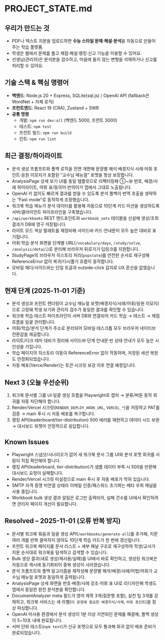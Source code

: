 # PROJECT_STATE.md

## 우리가 만드는 것
- PDF나 텍스트 지문을 업로드하면 **수능 스타일 문제·해설·분석**을 자동으로 만들어 주는 학습 플랫폼.
- 학생은 웹에서 문제를 풀고 채점·해설·랭킹·신고 기능을 이용할 수 있어요.
- 선생님(관리자)은 분석본을 검수하고, 마음에 들지 않는 변형을 삭제하거나 신고를 처리할 수 있어요.

## 기술 스택 & 핵심 명령어
- **백엔드**: Node.js 20 + Express, SQLite(sql.js) / OpenAI API (fallback은 WordNet + 자체 로직)
- **프런트엔드**: React 19 (CRA), Zustand + SWR
- **공통 명령**
  - 개발: `npm run dev:all` (백엔드 5000, 프런트 3000)
  - 테스트: `npm test`
  - 프런트 빌드: `npm run build`
  - 린트: `npm run lint`

## 최근 결정/하이라이트
- 분석 생성 프롬프트와 폴백 로직을 전면 개편해 문장별 해석·배경지식·사례·어휘 포인트·응원 이모지가 포함된 “교수님 매뉴얼” 포맷을 항상 보장합니다.
- AnalysisPage 상세 보기 UI를 동일 템플릿으로 리팩터링해 ①~⑳ 번호, 배경/사례 하이라이트, 어휘 표/동의어·반의어가 앱에서 그대로 노출됩니다.
- OpenAI 키 없이도 빠르게 결과를 받을 수 있도록 분석 폴백이 번역 호출을 생략하는 “Fast mode”로 동작하게 조정했습니다.
- 워크북 학습 메뉴가 분석 데이터를 활용해 자동으로 10단계 카드·미션을 생성하도록 서버/클라이언트 파이프라인을 구축했습니다.
- `/api/workbooks` REST 엔드포인트와 `workbook_sets` 테이블을 신설해 생성/조회 결과가 DB에 영구 저장됩니다.
- 라이트 모드 색상 팔레트를 재정비해 사이드바·카드·안내문이 모두 높은 대비로 표기됩니다.
- 어휘·학습·분석 화면을 단계별 URL(`/vocabulary/days`, `/study/solve`, `/analysis/detail`)로 분리해 브라우저 뒤로가기·딥링크를 지원합니다.
- StudyPage의 브라우저 히스토리 처리(`popstate`)를 안전한 순서로 재구성해 ReferenceError 없이 복귀/다시풀기 흐름이 동작합니다.
- 모바일 헤더/사이드바는 단일 토글과 outside-click 감지로 UX 혼선을 없앴습니다.

## 현재 단계 (2025-11-01 기준)
- 분석 생성과 프런트 렌더링이 교수님 매뉴얼 포맷(배경지식/사례/어휘/응원 이모지)으로 고정돼 학생 보기와 관리자 검수가 동일한 결과를 확인할 수 있습니다.
- 워크북 학습·테스트 파이프라인이 서버 DB와 연결되어 카드 학습 → 테스트 → 채점 흐름을 일괄 관리합니다.
- 어휘/학습/분석 단계가 주소로 분리되어 모바일·데스크톱 모두 브라우저 네이티브 전환감을 제공합니다.
- 라이트/다크 테마 대비가 정리돼 사이드바·단계 안내문·빈 상태 안내가 모두 높은 시인성을 가집니다.
- 학습 페이지의 히스토리 이동이 ReferenceError 없이 작동하며, 저장된 세션 복원도 안정화되었습니다.
- 자동 배포(Verce/Render)는 토큰·시크릿 보강 이후 연결 예정입니다.

## Next 3 (오늘 우선순위)
1. 워크북 문서별 그룹 UI·일괄 생성 흐름을 Playwright로 캡처 → 분류/버튼 동작 회귀를 자동 차단해야 합니다.
2. Render/Vercel 시크릿(`RENDER_DEPLOY_HOOK_URL`, `VERCEL_*`)을 저장하고 PAT를 검증 → main 푸시 시 자동 배포를 복구합니다.
3. 랭킹 API(leaderboard/tier-distribution) 500 에러를 재현하고 데이터 시드 보완 → 대시보드 위젯이 안정적으로 응답합니다.

## Known Issues
- Playwright 스냅샷/시나리오가 없어 새 워크북 문서 그룹 UI와 분석 포맷 회귀를 사람이 직접 확인해야 합니다.
- 랭킹 API(leaderboard, tier-distribution)가 샘플 데이터 부족 시 500을 반환해 대시보드 요청이 실패합니다.
- Render/Vercel 시크릿 미설정으로 main 푸시 후 자동 배포가 막혀 있습니다.
- SMTP 자격 증명 미연결 상태라 이메일 인증/패스워드 초기화는 베타 우회 채널을 사용 중입니다.
- Workbook bulk 생성 결과 알림은 로그만 출력되어, 실패 건수를 UI에서 확인하려면 관리자 페이지 개선이 필요합니다.

## Resolved – 2025-11-01 (오류 반복 방지)
- 문서별 워크북 묶음과 일괄 생성 API(`/workbooks/generate-all`)를 추가해, 지문 여러 개를 반복 클릭하지 않아도 10단계 학습 카드가 한 번에 갱신됩니다.
- 프런트 워크북 페이지를 문서 리스트 + 세부 패널 구조로 재구성하여 학생/교사가 지문 순서대로 워크북을 탐색하고 검색할 수 있습니다.
- Bulk 생성 결과(새로 생성/재사용/실패)를 UI에서 바로 확인하고, 생성된 워크북은 자동으로 캐시에 동기화되어 중복 생성이 사라졌습니다.
- 분석 프롬프트와 폴백 알고리즘을 재작성해 문장별 해석/배경/사례/어법/어휘가 교수님 매뉴얼 포맷과 동일하게 출력됩니다.
- AnalysisPage 상세 화면을 번호·배경/사례 강조·어휘 표 UI로 리디자인해 학생도 앱에서 동일한 완전 분석본을 확인합니다.
- DocumentAnalyzer meta 필드가 영어 제목 3개(질문형 포함), 실천 팁 3개를 강제하고, 워크북 서비스는 새 라벨(`이 문장에 필요한 배경지식/사례`, `어휘 포인트`)을 정상 파싱합니다.
- OpenAI 미사용 환경에서 분석 생성이 1분 이상 지연되던 문제를 해결해, 폴백 생성이 5~10초 내에 완료됩니다.
- 서버 단위 테스트(`npm test`)가 신규 포맷으로 모두 통과해 회귀 없이 배포 준비가 완료되었습니다.
